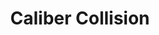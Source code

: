 ---
title: "Caliber Collision"
url: /allentown/caliber-collision-walbert-avenue/
shop: car repair
---